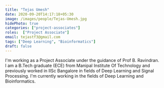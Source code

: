 ```yaml
---
title: "Tejas Umesh"
date: 2020-09-20T14:17:18+05:30
image: /images/people/Tejas-Umesh.jpg
hidePhoto: true
categories: ["project-associates"]
roles:  ["Project Associate"]
email: tejastf3@gmail.com
tags: ["Deep Learning", "Bioinformatics"]
draft: false
---
```


I'm working as a Project Associate under the guidance of Prof B. Ravindran. I am a B.Tech graduate (ECE) from Manipal Institute Of Technology and previously worked in IISc Bangalore in fields of Deep Learning and Signal Processing. I'm currently working in the fields of Deep Learning and Bioinformatics.